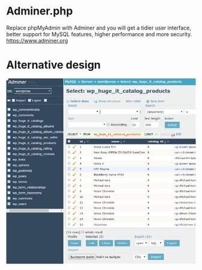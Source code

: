 # Adminer.php
Replace phpMyAdmin with Adminer and you will get a tidier user interface, better support for MySQL features, higher performance and more security.
https://www.adminer.org

# Alternative design
![alt tag](https://github.com/Line117/Adminer.php-theme/blob/master/adm.png)
